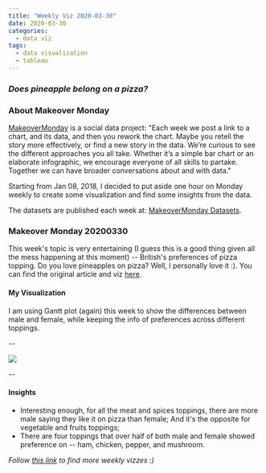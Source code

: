 ```yaml
---
title: "Weekly Viz 2020-03-30"
date: 2020-03-30
categories:
  - data viz
tags:
  - data visualization
  - tableau
---
```


### *Does pineapple belong on a pizza?*


### About Makeover Monday

[MakeoverMonday](http://www.makeovermonday.co.uk/) is a social data project:
"Each week we post a link to a chart, and its data, and then you rework the chart.
Maybe you retell the story more effectively, or find a new story in the data.
We’re curious to see the different approaches you all take. Whether it’s a simple bar chart or an elaborate infographic, we encourage everyone of all skills to partake.
Together we can have broader conversations about and with data."

Starting from Jan 08, 2018, I decided to put aside one hour on Monday weekly to create some visualization and find some insights from the data.

The datasets are published each week at: [MakeoverMonday Datasets](http://www.makeovermonday.co.uk/data/).

### Makeover Monday 20200330

This week's topic is very entertaining (I guess this is a good thing given all the mess happening at this moment) -- British's preferences of pizza topping. Do you love pineapples on pizza? Well, I personally love it :). You can find the original article and viz [here](https://yougov.co.uk/topics/politics/articles-reports/2017/03/06/does-pineapple-belong-pizza).   

#### My Visualization

I am using Gantt plot (again) this week to show the differences between male and female, while keeping the info of preferences across different toppings.  

--  

<div class='tableauPlaceholder' id='viz1585623385720' style='position: relative'>
<noscript><a href='#'>
  <img alt=' ' src='https:&#47;&#47;public.tableau.com&#47;static&#47;images&#47;Ma&#47;MakeOverMonday2020330UKPizzaToppingPreference&#47;PizzaToppings&#47;1_rss.png' style='border: none' />
</a></noscript>
<object class='tableauViz'  style='display:none;'>
  <param name='host_url' value='https%3A%2F%2Fpublic.tableau.com%2F' />
  <param name='embed_code_version' value='3' />
  <param name='site_root' value='' />
  <param name='name' value='MakeOverMonday2020330UKPizzaToppingPreference&#47;PizzaToppings' />
  <param name='tabs' value='no' />
  <param name='toolbar' value='yes' />
  <param name='static_image' value='https:&#47;&#47;public.tableau.com&#47;static&#47;images&#47;Ma&#47;MakeOverMonday2020330UKPizzaToppingPreference&#47;PizzaToppings&#47;1.png' />
  <param name='animate_transition' value='yes' />
  <param name='display_static_image' value='yes' />
  <param name='display_spinner' value='yes' />
  <param name='display_overlay' value='yes' />
  <param name='display_count' value='yes' />
</object></div>            
<script type='text/javascript'>          
  var divElement = document.getElementById('viz1585623385720');    
  var vizElement = divElement.getElementsByTagName('object')[0];        
  if ( divElement.offsetWidth > 800 ) { vizElement.style.width='800px';vizElement.style.height='827px';} else if ( divElement.offsetWidth > 500 ) { vizElement.style.width='800px';vizElement.style.height='827px';} else { vizElement.style.width='100%';vizElement.style.height='727px';}                  
  var scriptElement = document.createElement('script');      
  scriptElement.src = 'https://public.tableau.com/javascripts/api/viz_v1.js';         
  vizElement.parentNode.insertBefore(scriptElement, vizElement);             
</script>
  
  
--  

#### Insights
* Interesting enough, for all the meat and spices toppings, there are more male saying they like it on pizza than female; And it's the opposite for vegetable and fruits toppings;  
* There are four toppings that over half of both male and female showed preference on -- ham, chicken, pepper, and mushroom.  


*Follow [this link](https://yudong-94.github.io/personal-website/project/MakeOverMonday2020/) to find more weekly vizzes :)*